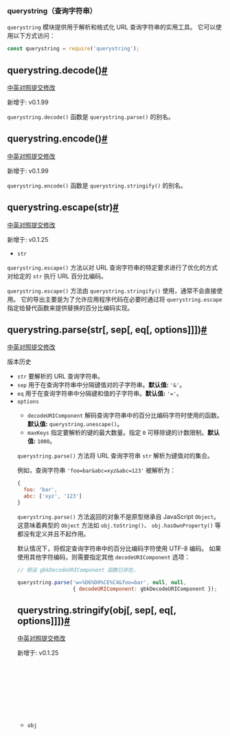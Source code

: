 ### querystring（查询字符串）

`querystring` 模块提供用于解析和格式化 URL 查询字符串的实用工具。 它可以使用以下方式访问：

```js
const querystring = require('querystring');
```

## querystring.decode()[#](http://nodejs.cn/api/querystring.html#querystring_querystring_decode)

[中英对照](http://nodejs.cn/api/querystring/querystring_decode.html)[提交修改](https://github.com/nodejscn/node-api-cn/edit/master/querystring/querystring_decode.md)

新增于: v0.1.99

`querystring.decode()` 函数是 `querystring.parse()` 的别名。

## querystring.encode()[#](http://nodejs.cn/api/querystring.html#querystring_querystring_encode)

[中英对照](http://nodejs.cn/api/querystring/querystring_encode.html)[提交修改](https://github.com/nodejscn/node-api-cn/edit/master/querystring/querystring_encode.md)

新增于: v0.1.99

`querystring.encode()` 函数是 `querystring.stringify()` 的别名。

## querystring.escape(str)[#](http://nodejs.cn/api/querystring.html#querystring_querystring_escape_str)

[中英对照](http://nodejs.cn/api/querystring/querystring_escape_str.html)[提交修改](https://github.com/nodejscn/node-api-cn/edit/master/querystring/querystring_escape_str.md)

新增于: v0.1.25

- `str` <string> 

`querystring.escape()` 方法以对 URL 查询字符串的特定要求进行了优化的方式对给定的 `str` 执行 URL 百分比编码。

`querystring.escape()` 方法由 `querystring.stringify()` 使用，通常不会直接使用。 它的导出主要是为了允许应用程序代码在必要时通过将 `querystring.escape` 指定给替代函数来提供替换的百分比编码实现。

## querystring.parse(str[, sep[, eq[, options]]])[#](http://nodejs.cn/api/querystring.html#querystring_querystring_parse_str_sep_eq_options)

[中英对照](http://nodejs.cn/api/querystring/querystring_parse_str_sep_eq_options.html)[提交修改](https://github.com/nodejscn/node-api-cn/edit/master/querystring/querystring_parse_str_sep_eq_options.md)

版本历史

- `str` <string>  要解析的 URL 查询字符串。
- `sep` <string>  用于在查询字符串中分隔键值对的子字符串。**默认值:** `'&'`。
- `eq` <string>  用于在查询字符串中分隔键和值的子字符串。**默认值:** `'='`。
- `options`<Object> 
  - `decodeURIComponent` <Function>  解码查询字符串中的百分比编码字符时使用的函数。**默认值:** `querystring.unescape()`。
  - `maxKeys`<number>  指定要解析的键的最大数量。指定 `0` 可移除键的计数限制。**默认值:** `1000`。

`querystring.parse()` 方法将 URL 查询字符串 `str` 解析为键值对的集合。

例如，查询字符串 `'foo=bar&abc=xyz&abc=123'` 被解析为：

```js
{
  foo: 'bar',
  abc: ['xyz', '123']
}
```

`querystring.parse()` 方法返回的对象不是原型继承自 JavaScript `Object`。 这意味着典型的 `Object` 方法如 `obj.toString()`、 `obj.hasOwnProperty()` 等都没有定义并且不起作用。

默认情况下，将假定查询字符串中的百分比编码字符使用 UTF-8 编码。 如果使用其他字符编码，则需要指定其他 `decodeURIComponent` 选项：

```js
// 假设 gbkDecodeURIComponent 函数已存在。

querystring.parse('w=%D6%D0%CE%C4&foo=bar', null, null,
                  { decodeURIComponent: gbkDecodeURIComponent });
```

## querystring.stringify(obj[, sep[, eq[, options]]])[#](http://nodejs.cn/api/querystring.html#querystring_querystring_stringify_obj_sep_eq_options)

[中英对照](http://nodejs.cn/api/querystring/querystring_stringify_obj_sep_eq_options.html)[提交修改](https://github.com/nodejscn/node-api-cn/edit/master/querystring/querystring_stringify_obj_sep_eq_options.md)

新增于: v0.1.25

- `obj`<Object>  要序列化为 URL 查询字符串的对象。
- `sep` <string>  用于在查询字符串中分隔键值对的子字符串。**默认值:** `'&'`。
- `eq` <string>  用于在查询字符串中分隔键和值的子字符串。**默认值:** `'='`。
- `options`
  - `encodeURIComponent` <Function>  在查询字符串中将 URL 不安全字符转换为百分比编码时使用的函数。**默认值:** `querystring.escape()`。

`querystring.stringify()` 方法通过迭代对象的自身属性从给定的 `obj` 生成 URL 查询字符串。

它序列化了传入 `obj` 中的以下类型的值：<string>  |<number> | [boolean] | <string[]>  | <string>  |<number[]>  | <boolean[]> 。 任何其他输入值都将被强制转换为空字符串。

```js
querystring.stringify({ foo: 'bar', baz: ['qux', 'quux'], corge: '' });
// 返回 'foo=bar&baz=qux&baz=quux&corge='

querystring.stringify({ foo: 'bar', baz: 'qux' }, ';', ':');
// 返回 'foo:bar;baz:qux'
```

默认情况下，查询字符串中需要百分比编码的字符将编码为 UTF-8。 如果需要其他编码，则需要指定其他 `encodeURIComponent` 选项：

```js
// 假设 gbkEncodeURIComponent 函数已存在。

querystring.stringify({ w: '中文', foo: 'bar' }, null, null,
                      { encodeURIComponent: gbkEncodeURIComponent });
```

## querystring.unescape(str)[#](http://nodejs.cn/api/querystring.html#querystring_querystring_unescape_str)

[中英对照](http://nodejs.cn/api/querystring/querystring_unescape_str.html)[提交修改](https://github.com/nodejscn/node-api-cn/edit/master/querystring/querystring_unescape_str.md)

新增于: v0.1.25

- `str` <string> 

`querystring.unescape()` 方法在给定的 `str` 上执行 URL 百分比编码字符的解码。

`querystring.unescape()` 方法由 `querystring.parse()` 使用，通常不会直接使用它。 它的导出主要是为了允许应用程序代码在必要时通过将 `querystring.unescape` 分配给替代函数来提供替换的解码实现。

默认情况下， `querystring.unescape()` 方法将尝试使用 JavaScript 内置的 `decodeURIComponent()` 方法进行解码。 如果失败，将使用更安全的不会丢失格式错误的 URL 的等价方法。